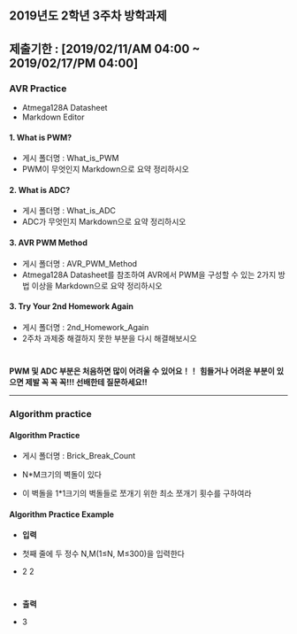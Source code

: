 ## 2019년도 2학년 3주차 방학과제
## 제출기한 : [2019/02/11/AM 04:00 ~ 2019/02/17/PM 04:00]

### AVR Practice
- Atmega128A Datasheet
- Markdown Editor

#### 1. What is PWM?
- 게시 폴더명 : What_is_PWM
- PWM이 무엇인지 Markdown으로 요약 정리하시오

#### 2. What is ADC?

- 게시 폴더명 : What_is_ADC
- ADC가 무엇인지 Markdown으로 요약 정리하시오

#### 3. AVR PWM Method
- 게시 폴더명 : AVR_PWM_Method
- Atmega128A Datasheet를 참조하여 AVR에서 PWM을 구성할 수 있는 2가지 방법 이상을 Markdown으로 요약 정리하시오  

#### 3. Try Your 2nd Homework Again
- 게시 폴더명 : 2nd_Homework_Again
- 2주차 과제중 해결하지 못한 부분을 다시 해결해보시오

#
**PWM 및 ADC 부분은 처음하면 많이 어려울 수 있어요！！**
**힘들거나 어려운 부분이 있으면 제발 꼭 꼭 꼭!!! 선배한테 질문하세요!!**

-------------------------------------------------------------------

### Algorithm practice
#### Algorithm Practice

- 게시 폴더명 : Brick_Break_Count

- N*M크기의 벽돌이 있다
- 이 벽돌을 1*1크기의 벽돌들로 쪼개기 위한 최소 쪼개기 횟수를 구하여라

#### Algorithm Practice Example

- **입력**

- 첫째 줄에 두 정수 N,M(1≤N, M≤300)을 입력한다

- 2 2

  #

- **출력**

- 3

